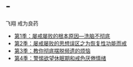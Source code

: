 # -
飞翔 戒为良药 
 - [第1季：屡戒屡败的根本原因—洗脑不彻底](https://github.com/15240086721/feixiang---jieweiliangyao/blob/main/%E7%AC%AC1%E5%AD%A3%EF%BC%9A%E5%B1%A1%E6%88%92%E5%B1%A1%E8%B4%A5%E7%9A%84%E6%A0%B9%E6%9C%AC%E5%8E%9F%E5%9B%A0%E2%80%94%E2%80%94%E6%B4%97%E8%84%91%E4%B8%8D%E5%BD%BB%E5%BA%95.txt)
 - [第2季：屡戒屡败的思想误区之为恢复性功能而戒](https://github.com/15240086721/feixiang---jieweiliangyao/blob/main/%E7%AC%AC2%E5%AD%A3%EF%BC%9A%E5%B1%A1%E6%88%92%E5%B1%A1%E8%B4%A5%E7%9A%84%E6%80%9D%E6%83%B3%E8%AF%AF%E5%8C%BA%E4%B9%8B%E4%B8%BA%E6%81%A2%E5%A4%8D%E6%80%A7%E5%8A%9F%E8%83%BD%E8%80%8C%E6%88%92.txt)
 - [第3季：教你彻底摆脱频遗的烦恼](https://github.com/15240086721/feixiang---jieweiliangyao/blob/main/%E7%AC%AC3%E5%AD%A3%EF%BC%9A%E6%95%99%E4%BD%A0%E5%BD%BB%E5%BA%95%E6%91%86%E8%84%B1%E9%A2%91%E9%81%97%E7%9A%84%E7%83%A6%E6%81%BC.txt)
 - [第4季：警惕欲望休眠期和戒色厌倦情绪](https://github.com/15240086721/feixiang---jieweiliangyao/blob/main/%E7%AC%AC4%E5%AD%A3%EF%BC%9A%E8%AD%A6%E6%83%95%E6%AC%B2%E6%9C%9B%E4%BC%91%E7%9C%A0%E6%9C%9F%E5%92%8C%E6%88%92%E8%89%B2%E5%8E%8C%E5%80%A6%E6%83%85%E7%BB%AA.txt)
